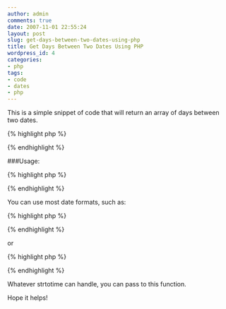 ```yaml
---
author: admin
comments: true
date: 2007-11-01 22:55:24
layout: post
slug: get-days-between-two-dates-using-php
title: Get Days Between Two Dates Using PHP
wordpress_id: 4
categories:
- php
tags:
- code
- dates
- php
---
```


This is a simple snippet of code that will return an array of days between two dates.

{% highlight php %}
<?php
function GetDays($sStartDate, $sEndDate){
  // Firstly, format the provided dates.
  // This function works best with YYYY-MM-DD
  // but other date formats will work thanks
  // to strtotime().
  $sStartDate = gmdate("Y-m-d", strtotime($sStartDate));
  $sEndDate = gmdate("Y-m-d", strtotime($sEndDate));

  // Start the variable off with the start date
  $aDays[] = $sStartDate;

  // Set a 'temp' variable, sCurrentDate, with
  // the start date - before beginning the loop
  $sCurrentDate = $sStartDate;

  // While the current date is less than the end date
  while($sCurrentDate < $sEndDate){
    // Add a day to the current date
    $sCurrentDate = gmdate("Y-m-d", strtotime("+1 day", strtotime($sCurrentDate)));

    // Add this new day to the aDays array
    $aDays[] = $sCurrentDate;
  }

  // Once the loop has finished, return the
  // array of days.
  return $aDays;
}
?>
{% endhighlight %}


###Usage:

{% highlight php %}
<?php
$aDays = GetDays('5th Feb 2007', '10th Feb 2007');
?>
{% endhighlight %}

You can use most date formats, such as:

{% highlight php %}
<?php
GetDays('2007-01-01', '2007-01-31');
?>
{% endhighlight %}

or

{% highlight php %}
<?php
GetDays('19-02-2007', '25-02-2007');
?>
{% endhighlight %}

Whatever strtotime can handle, you can pass to this function.

Hope it helps!
